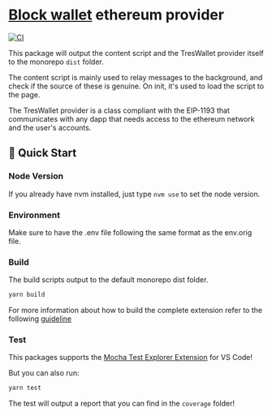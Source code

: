 # [Block wallet](https://TresWallet.io/) ethereum provider

[![CI](../../workflows/Tests/badge.svg)](../../actions?query=Test)

This package will output the content script and the TresWallet provider itself to the monorepo `dist` folder.

The content script is mainly used to relay messages to the background, and check if the source of these is genuine. On init, it's used to load the script to the page.

The TresWallet provider is a class compliant with the EIP-1193 that communicates with any dapp that needs access to the ethereum network and the user's accounts.

## 🚀 Quick Start

### Node Version

If you already have nvm installed, just type `nvm use` to set the node version.

### Environment

Make sure to have the .env file following the same format as the env.orig file.

### Build

The build scripts output to the default monorepo dist folder.

```bash
yarn build
```

For more information about how to build the complete extension refer to the following [guideline](https://github.com/block-wallet/extension/blob/master/docs/guideline.md)

### Test

This packages supports the [Mocha Test Explorer Extension](https://marketplace.visualstudio.com/items?itemName=hbenl.vscode-mocha-test-adapter) for VS Code!

But you can also run:

```bash
yarn test
```

The test will output a report that you can find in the `coverage` folder!
